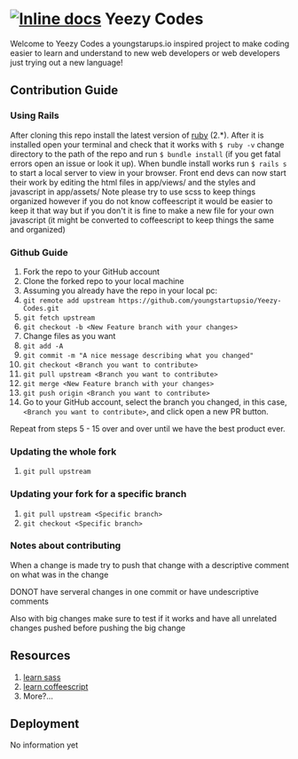 [![Inline docs](http://inch-ci.org/github/youngstartupsio/Yeezy-Codes.svg?branch=master)](http://inch-ci.org/github/youngstartupsio/Yeezy-Codes)
Yeezy Codes
==================
Welcome to Yeezy Codes a youngstarups.io inspired project to make coding easier to learn
and understand to new web developers or web developers just trying out a new language!

## Contribution Guide

### Using Rails

After cloning this repo install the latest version of [ruby](https://www.ruby-lang.org/en/downloads/) (2.*). After it is installed open your terminal and check that it works with `$ ruby -v`
change directory to the path of the repo and run `$ bundle install` (if you get fatal errors open an issue or look it up). When bundle install works run `$ rails s` to start a local server to view in your browser. Front end devs can now start their work by editing the html files in app/views/<controller> and the styles and javascript in app/assets/ Note please try to use scss to keep things organized however if you do not know coffeescript it would be easier to keep it that way but if you don't it is fine to make a new file for your own javascript (it might be converted to coffeescript to keep things the same and organized)

### Github Guide

  1. Fork the repo to your GitHub account
  2. Clone the forked repo to your local machine
  3. Assuming you already have the repo in your local pc:
  4. `git remote add upstream https://github.com/youngstartupsio/Yeezy-Codes.git`
  5. `git fetch upstream`
  6. `git checkout -b <New Feature branch with your changes>`
  7. Change files as you want
  8. `git add -A`
  9. `git commit -m "A nice message describing what you changed"`
  10. `git checkout <Branch you want to contribute>`
  12. `git pull upstream <Branch you want to contribute>`
  13. `git merge <New Feature branch with your changes>`
  14. `git push origin <Branch you want to contribute>`
  15. Go to your GitHub account, select the branch you changed, in this case,
  `<Branch you want to contribute>`, and click open a new PR button.

Repeat from steps 5 - 15 over and over until we have the best product ever.

### Updating the whole fork

  1. `git pull upstream`

### Updating your fork for a specific branch

  1. `git pull upstream <Specific branch>`
  2. `git checkout <Specific branch>`

### Notes about contributing 
When a change is made try to push that change with a descriptive comment on what was in the change

DONOT have serveral changes in one commit or have undescriptive comments

Also with big changes make sure to test if it works and have all unrelated changes pushed before pushing the big change

## Resources
1. [learn sass](http://sass-lang.com/guide)
2. [learn coffeescript](http://coffeescript.org)
3. More?...

## Deployment
No information yet
